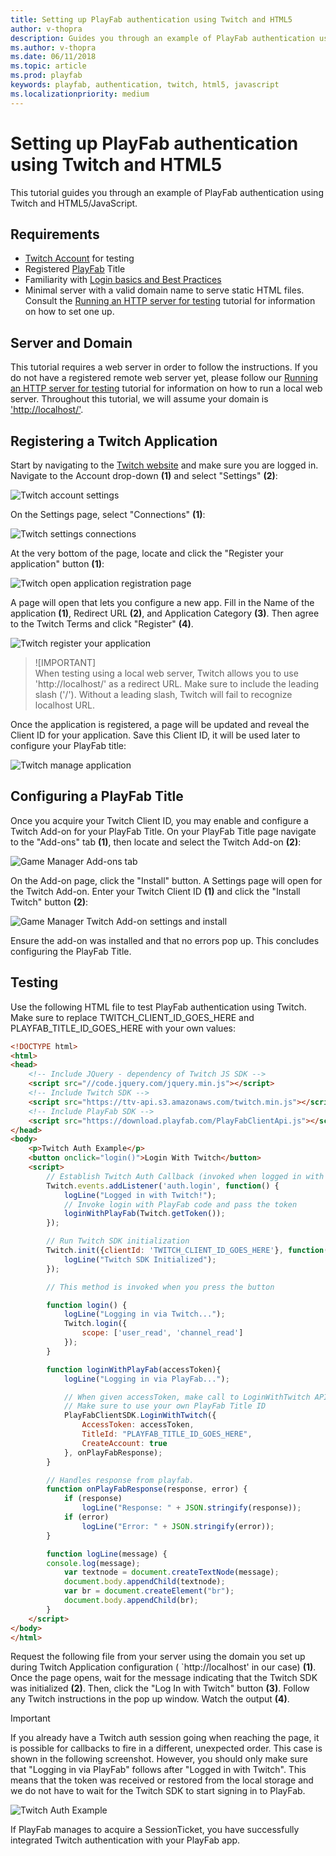 ```yaml
---
title: Setting up PlayFab authentication using Twitch and HTML5
author: v-thopra
description: Guides you through an example of PlayFab authentication using Twitch and HTML5/JavaScript.
ms.author: v-thopra
ms.date: 06/11/2018
ms.topic: article
ms.prod: playfab
keywords: playfab, authentication, twitch, html5, javascript
ms.localizationpriority: medium
---
```


# Setting up PlayFab authentication using Twitch and HTML5

This tutorial guides you through an example of PlayFab authentication using Twitch and HTML5/JavaScript.

## Requirements

- [Twitch Account](https://www.twitch.tv/) for testing
- Registered [PlayFab](https://playfab.com/) Title
- Familiarity with [Login basics and Best Practices](../../authentication/platform-specific-authentication/login-basics-best-practices.md)
- Minimal server with a valid domain name to serve static HTML files. Consult the [Running an HTTP server for testing](../../config/dev-test-live/running-an-http-server-for-testing.md) tutorial for information on how to set one up.

## Server and Domain

This tutorial requires a web server in order to follow the instructions. If you do not have a registered remote web server yet, please follow our [Running an HTTP server for testing](../../config/dev-test-live/running-an-http-server-for-testing.md) tutorial for information on how to run a local web server. Throughout this tutorial, we will assume your domain is ['http://localhost/'](http://localhost/).

## Registering a Twitch Application

Start by navigating to the [Twitch website](https://www.twitch.tv/) and make sure you are logged in. Navigate to the Account drop-down **(1)** and select "Settings" **(2)**:

![Twitch account settings](media/tutorials/twitch-html5/twitch-account-settings.png)  

On the Settings page, select "Connections" **(1)**:

![Twitch settings connections](media/tutorials/twitch-html5/twitch-settings-connections.png)  

At the very bottom of the page, locate and click the "Register your application" button **(1)**:

![Twitch open application registration page](media/tutorials/twitch-html5/twitch-open-application-registration.png)  

A page will open that lets you configure a new app. Fill in the Name of the application **(1)**, Redirect URL **(2)**, and Application Category **(3)**. Then agree to the Twitch Terms and click "Register" **(4)**.

![Twitch register your application](media/tutorials/twitch-html5/twitch-register-your-application.png)  

> ![IMPORTANT]  
> When testing using a local web server, Twitch allows you to use 'http://localhost/' as a redirect URL. Make sure to include the leading slash ('/'). Without a leading slash, Twitch will fail to recognize localhost URL.

Once the application is registered, a page will be updated and reveal the Client ID for your application. Save this Client ID, it will be used later to configure your PlayFab title:

![Twitch manage application](media/tutorials/twitch-html5/twitch-manage-application.png)  

## Configuring a PlayFab Title

Once you acquire your Twitch Client ID, you may enable and configure a Twitch Add-on for your PlayFab Title. On your PlayFab Title page navigate to the "Add-ons" tab **(1)**, then locate and select the Twitch Add-on **(2)**:

![Game Manager Add-ons tab](media/tutorials/twitch-html5/game-manager-addons-tab-twitch.png)  

On the Add-on page, click the "Install" button. A Settings page will open for the Twitch Add-on. Enter your Twitch Client ID **(1)** and click the "Install Twitch" button **(2)**:

![Game Manager Twitch Add-on settings and install](media/tutorials/twitch-html5/game-manager-twitch-addon-settings.png)  

Ensure the add-on was installed and that no errors pop up. This concludes configuring the PlayFab Title.

## Testing

Use the following HTML file to test PlayFab authentication using Twitch. Make sure to replace TWITCH_CLIENT_ID_GOES_HERE and PLAYFAB_TITLE_ID_GOES_HERE with your own values:

```html
<!DOCTYPE html>
<html>
<head>
    <!-- Include JQuery - dependency of Twitch JS SDK -->
    <script src="//code.jquery.com/jquery.min.js"></script>
    <!-- Include Twitch SDK -->
    <script src="https://ttv-api.s3.amazonaws.com/twitch.min.js"></script>
    <!-- Include PlayFab SDK -->
    <script src="https://download.playfab.com/PlayFabClientApi.js"></script>
</head>
<body>
    <p>Twitch Auth Example</p>
    <button onclick="login()">Login With Twitch</button>
    <script>
        // Establish Twitch Auth Callback (invoked when logged in with Twitch)
        Twitch.events.addListener('auth.login', function() {
            logLine("Logged in with Twitch!");
            // Invoke login with PlayFab code and pass the token
            loginWithPlayFab(Twitch.getToken());
        });

        // Run Twitch SDK initialization
        Twitch.init({clientId: 'TWITCH_CLIENT_ID_GOES_HERE'}, function(error, status) {
            logLine("Twitch SDK Initialized");
        });

        // This method is invoked when you press the button

        function login() {
            logLine("Logging in via Twitch...");
            Twitch.login({
                scope: ['user_read', 'channel_read']
            });
        }

        function loginWithPlayFab(accessToken){
            logLine("Logging in via PlayFab...");

            // When given accessToken, make call to LoginWithTwitch API Call
            // Make sure to use your own PlayFab Title ID
            PlayFabClientSDK.LoginWithTwitch({
                AccessToken: accessToken,
                TitleId: "PLAYFAB_TITLE_ID_GOES_HERE",
                CreateAccount: true
            }, onPlayFabResponse);
        }

        // Handles response from playfab.
        function onPlayFabResponse(response, error) {
            if (response)
                logLine("Response: " + JSON.stringify(response));
            if (error)
                logLine("Error: " + JSON.stringify(error));
        }

        function logLine(message) {
        console.log(message);
            var textnode = document.createTextNode(message);
            document.body.appendChild(textnode);
            var br = document.createElement("br");
            document.body.appendChild(br);
        }
    </script>
</body>
</html>
```

Request the following file from your server using the domain you set up during Twitch Application configuration ( `http://localhost' in our case) **(1)**. Once the page opens, wait for the message indicating that the Twitch SDK was initialized **(2)**. Then, click the "Log In with Twitch" button **(3)**. Follow any Twitch instructions in the pop up window. Watch the output **(4)**.

> [!IMPORTANT]
> If you already have a Twitch auth session going when reaching the page, it is possible for callbacks to fire in a different, unexpected order. This case is shown in the following screenshot. However, you should only make sure that "Logging in via PlayFab" follows after "Logged in with Twitch". This means that the token was received or restored from the local storage and we do not have to wait for the Twitch SDK to start signing in to PlayFab.

![Twitch Auth Example](media/tutorials/twitch-html5/twitch-auth-example.png)  

If PlayFab manages to acquire a SessionTicket, you have successfully integrated Twitch authentication with your PlayFab app.